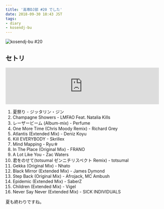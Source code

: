 ```yaml
---
title: '高専DJ部 #20 でした'
date: 2018-09-30 18:43 JST
tags: 
- diary
- kosendj-bu
---
```



![kosendj-bu #20](2018/kosendj-bu-20.jpg)

## セトリ
<iframe width="100%" height="120" src="https://www.mixcloud.com/widget/iframe/?hide_cover=1&light=1&feed=%2Fyu_suke1994%2Fkosendj-bu-20%2F" frameborder="0" ></iframe>

1. 夏祭り - ジッタリン・ジン
1. Champagne Showers - LMFAO Feat. Natalia Kills
1. レーザービーム (Album-mix) - Perfume
1. One More Time (Chris Moody Remix) - Richard Grey
1. Atlantis (Extended Mix) - Deniz Koyu
1. Kill EVERYBODY - Skrillex
1. Mind Mapping - Ryu☆
1. In The Place (Original Mix) - FRANO
1. A Lot Like You - Zac Waters
1. 君をのせて(totsumal ゼンニチリスペクト Remix) - totsumal
1. Gekka (Original Mix) - Nhato
1. Black Mirror (Extended Mix) - James Dymond
1. Step Back (Original Mix) - Afrojack, MC Ambush
1. Epidemic (Extended Mix) - SaberZ
1. Children (Extended Mix) - Vigel
1. Never Say Never (Extended Mix) - SICK INDIVIDUALS


夏も終わりですね。
